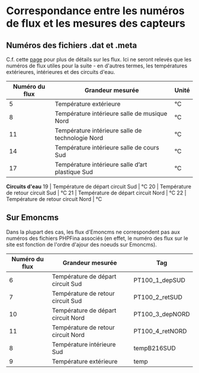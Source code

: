 # Correspondance entre les numéros de flux et les mesures des capteurs 

## Numéros des fichiers .dat et .meta

C.f. cette [page](https://alexandrecuer.github.io/smartgrid/bloch.html) pour plus de détails sur les flux. Ici ne seront relevés que les numéros de flux utiles pour la suite - en d'autres termes, les températures extérieures, intérieures et des circuits d'eau.  

Numéro du flux | Grandeur mesurée | Unité
--|--|--
5 | Température extérieure | °C
8 | Température intérieure salle de musique Nord | °C
11 | Température intérieure salle de technologie Nord | °C
14 | Température intérieure salle de cours Sud | °C
17 | Température intérieure salle d’art plastique Sud | °C
**Circuits d'eau**
19 | Température de départ circuit Sud | °C
20 | Température de retour circuit Sud | °C
21 | Température de départ circuit Nord | °C
22 | Température de retour circuit Nord | °C


## Sur Emoncms 

Dans la plupart des cas, les flux d'Emoncms ne correspondent pas aux numéros des fichiers PHPFina associés (en effet, le numéro des flux sur le site est fonction de l'ordre d'ajour des noeuds sur Emoncms). 

Numéro du flux | Grandeur mesurée | Tag
--|--|--
6 | Température de départ circuit Sud | PT100_1_depSUD
7 | Température de retour circuit Sud | PT100_2_retSUD
10 | Température de départ circuit Nord | PT100_3_depNORD
11 | Température de retour circuit Nord | PT100_4_retNORD
8 | Température intérieure Sud | tempB216SUD
9 | Température extérieure | temp 


